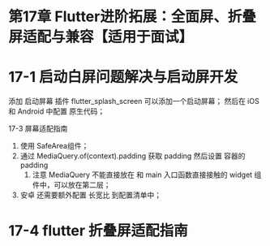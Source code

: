 
# 第17章 Flutter进阶拓展：全面屏、折叠屏适配与兼容【适用于面试】

# 17-1 启动白屏问题解决与启动屏开发

添加 启动屏幕
插件 flutter_splash_screen 可以添加一个启动屏幕；
然后在 iOS 和 Android 中配置 原生代码；

17-3 屏幕适配指南
1. 使用 SafeArea组件；
2. 通过 MediaQuery.of(context).padding 获取 padding 然后设置 容器的padding
   1. 注意 MediaQuery 不能直接放在 和 main 入口函数直接接触的 widget 组件中，可以放在第二层；
3. 安卓 还需要额外配置 长宽比 到配置清单中；

# 17-4 flutter 折叠屏适配指南
